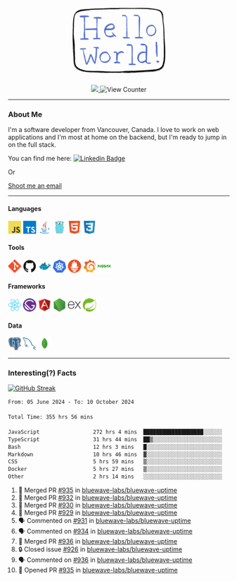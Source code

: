 <div align="center">
    <img src="./img/hello_world.webp" height="200px" width="">
    <div>
        <a href="https://www.linkedin.com/in/ajhollid">
            <img src="https://img.shields.io/badge/LinkedIn-blue"/>
        </a>
        <img src="https://komarev.com/ghpvc/?username=ajhollid&color=yellow" alt="View Counter">
    </div>
</div>

---

### About Me

I'm a software developer from Vancouver, Canada. I love to work on web applications and I'm most at home on the backend, but I'm ready to jump in on the full stack.

You can find me here: [![Linkedin Badge](https://img.shields.io/badge/-ajhollid-blue?style=flat&logo=Linkedin&logoColor=white)](https://www.linkedin.com/in/ajhollid)

Or

[Shoot me an email](mailto:ajhollid@gmail.com)

---

#### Languages

<div>
    <img src="./img/devicons/javascript-original.svg" width=30 height=30 alt="JavaScript">
    <img src="/img/devicons/typescript-original.svg" width=30 height=30 alt="TypeScript">
    <img src="./img/devicons/java-original.svg" width=30 height=30 alt="Java">
    <img src="./img/devicons/go-original.svg" width=30 height=30 alt="Golang">
    <img src="./img/devicons/html5-original.svg" width=30 height=30 alt="HTML 5">
    <img src="./img/devicons/css3-original.svg" width=30 height=30 alt="CSS 3">
</div>

#### Tools

<div>
    <img src="./img/devicons/git-original.svg" width=30 height=30 alt="Git">
    <img src="./img/devicons/github-original.svg" width=30 height=30 alt="Github">
    <img src="./img/devicons/docker-original.svg" width=30 
    height=30 alt="Docker">
    <img src="./img/devicons/kubernetes-original.svg" width=30 height=30 alt="K8">
    <img src="./img/devicons/prometheus-original.svg" width=30 height=30 alt="Prometheus">
    <img src="./img/devicons/grafana-original.svg" width=30 height=30 alt="Grafana">
    <img src="./img/devicons/nginx-original.svg" width=30 height=30 alt="Nginx">
</div>

#### Frameworks

<div>
    <img src="./img/devicons/react-original.svg" width=30 height=30 alt="React">
    <img src="./img/devicons/gatsby-original.svg" width=30 height=30 alt="Gatsby">
    <img src="./img/devicons/angularjs-original.svg" width=30 height=30 alt="AngularJS">
    <img src="./img/devicons/nodejs-original.svg" width=30 height=30 alt="NodeJS">
    <img src="./img/devicons/express-original.svg" width=30 height=30 alt="Express">
    <img src="./img/devicons/spring-original.svg" width=30 height=30 alt="Spring">
</div>

#### Data

<div>
    <img src="./img/devicons/postgresql-original.svg" width=30 height=30 alt="Postgresql">
    <img src="./img/devicons/mysql-original.svg" width=30 height=30 alt="Mysql">
    <img src="./img/devicons/mongodb-original.svg" width=30 height=30 alt="MongoDB">
</div>

---

### Interesting(?) Facts

[![GitHub Streak](http://github-readme-streak-stats.herokuapp.com?user=ajhollid)](https://git.io/streak-stats)

 <!--START_SECTION:waka-->

```txt
From: 05 June 2024 - To: 10 October 2024

Total Time: 355 hrs 56 mins

JavaScript                 272 hrs 4 mins  ███████████████████░░░░░░   75.96 %
TypeScript                 31 hrs 44 mins  ██▒░░░░░░░░░░░░░░░░░░░░░░   08.86 %
Bash                       12 hrs 3 mins   █░░░░░░░░░░░░░░░░░░░░░░░░   03.37 %
Markdown                   10 hrs 46 mins  ▓░░░░░░░░░░░░░░░░░░░░░░░░   03.01 %
CSS                        5 hrs 59 mins   ▒░░░░░░░░░░░░░░░░░░░░░░░░   01.67 %
Docker                     5 hrs 27 mins   ▒░░░░░░░░░░░░░░░░░░░░░░░░   01.53 %
Other                      2 hrs 14 mins   ░░░░░░░░░░░░░░░░░░░░░░░░░   00.62 %
```

<!--END_SECTION:waka-->


<!--START_SECTION:activity-->
1. 🎉 Merged PR [#935](https://github.com/bluewave-labs/bluewave-uptime/pull/935) in [bluewave-labs/bluewave-uptime](https://github.com/bluewave-labs/bluewave-uptime)
2. 🎉 Merged PR [#932](https://github.com/bluewave-labs/bluewave-uptime/pull/932) in [bluewave-labs/bluewave-uptime](https://github.com/bluewave-labs/bluewave-uptime)
3. 🎉 Merged PR [#930](https://github.com/bluewave-labs/bluewave-uptime/pull/930) in [bluewave-labs/bluewave-uptime](https://github.com/bluewave-labs/bluewave-uptime)
4. 🎉 Merged PR [#929](https://github.com/bluewave-labs/bluewave-uptime/pull/929) in [bluewave-labs/bluewave-uptime](https://github.com/bluewave-labs/bluewave-uptime)
5. 🗣 Commented on [#931](https://github.com/bluewave-labs/bluewave-uptime/issues/931#issuecomment-2407118070) in [bluewave-labs/bluewave-uptime](https://github.com/bluewave-labs/bluewave-uptime)
6. 🗣 Commented on [#934](https://github.com/bluewave-labs/bluewave-uptime/issues/934#issuecomment-2407115757) in [bluewave-labs/bluewave-uptime](https://github.com/bluewave-labs/bluewave-uptime)
7. 🎉 Merged PR [#936](https://github.com/bluewave-labs/bluewave-uptime/pull/936) in [bluewave-labs/bluewave-uptime](https://github.com/bluewave-labs/bluewave-uptime)
8. 🔒 Closed issue [#926](https://github.com/bluewave-labs/bluewave-uptime/issues/926) in [bluewave-labs/bluewave-uptime](https://github.com/bluewave-labs/bluewave-uptime)
9. 🗣 Commented on [#936](https://github.com/bluewave-labs/bluewave-uptime/pull/936#issuecomment-2406998120) in [bluewave-labs/bluewave-uptime](https://github.com/bluewave-labs/bluewave-uptime)
10. 💪 Opened PR [#935](https://github.com/bluewave-labs/bluewave-uptime/pull/935) in [bluewave-labs/bluewave-uptime](https://github.com/bluewave-labs/bluewave-uptime)
<!--END_SECTION:activity-->

